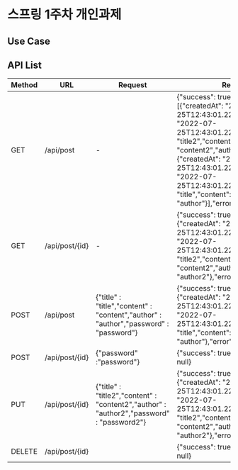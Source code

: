# 스프링 1주차 개인과제

## Use Case


## API List

| Method | URL | Request | Response |
| --- | --- | --- | --- |
| GET | /api/post | - | {"success": true,"data": [{"createdAt": "2022-07-25T12:43:01.226062”,"modifiedAt": "2022-07-25T12:43:01.226062”,"id": 1,"title": "title2","content": "content2","author": "author2"},{"createdAt": "2022-07-25T12:43:01.226062”,"modifiedAt": "2022-07-25T12:43:01.226062”,"id": 2,"title": "title","content": "content","author": "author"}],"error”: null} |
| GET | /api/post/{id} | - | {"success": true,"data": {"createdAt": "2022-07-25T12:43:01.226062”,"modifiedAt": "2022-07-25T12:43:01.226062”,"id": 1,"title": "title2","content": "content2","author": "author2"},"error": null} |
| POST | /api/post | {"title" : "title","content" : "content","author" : "author","password" : "password"} | {"success": true,"data": {"createdAt": "2022-07-25T12:43:01.226062”,"modifiedAt": "2022-07-25T12:43:01.226062”,"id": 1,"title": "title","content": "content","author": "author"},"error": null} |
| POST | /api/post/{id} | {"password" :"password"} | {"success": true,"data": true,"error": null} |
| PUT | /api/post/{id} | {"title" : "title2","content" : "content2","author" : "author2","password" : "password2"} | {"success": true,"data": {"createdAt": "2022-07-25T12:43:01.226062”,"modifiedAt": "2022-07-25T12:43:01.226062”,"id": 1,"title": "title2","content": "content2","author": "author2"},"error": null} |
| DELETE | /api/post/{id} |  | {"success": true,"data": true,"error": null} |
